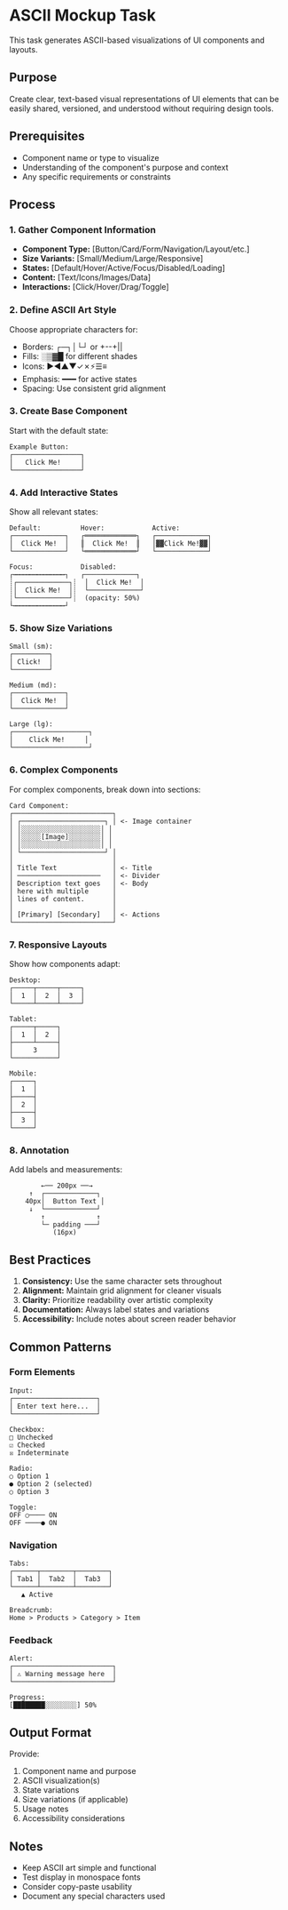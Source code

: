 # ASCII Mockup Task

This task generates ASCII-based visualizations of UI components and layouts.

## Purpose
Create clear, text-based visual representations of UI elements that can be easily shared, versioned, and understood without requiring design tools.

## Prerequisites
- Component name or type to visualize
- Understanding of the component's purpose and context
- Any specific requirements or constraints

## Process

### 1. Gather Component Information
- **Component Type:** [Button/Card/Form/Navigation/Layout/etc.]
- **Size Variants:** [Small/Medium/Large/Responsive]
- **States:** [Default/Hover/Active/Focus/Disabled/Loading]
- **Content:** [Text/Icons/Images/Data]
- **Interactions:** [Click/Hover/Drag/Toggle]

### 2. Define ASCII Art Style
Choose appropriate characters for:
- Borders: ┌─┐│└┘ or +--+||
- Fills: ░▒▓█ for different shades
- Icons: ▶◀▲▼✓✗⚡☰≡
- Emphasis: ━━━ for active states
- Spacing: Use consistent grid alignment

### 3. Create Base Component
Start with the default state:
```
Example Button:
┌─────────────────┐
│   Click Me!     │
└─────────────────┘
```

### 4. Add Interactive States
Show all relevant states:
```
Default:          Hover:            Active:
┌─────────────┐   ┌═════════════┐   ┌─────────────┐
│  Click Me!  │   ║  Click Me!  ║   │▓▓Click Me!▓▓│
└─────────────┘   └═════════════┘   └─────────────┘

Focus:            Disabled:
┌┅┅┅┅┅┅┅┅┅┅┅┅┅┐   ┌─────────────┐
┊┌─────────────┐┊  │  Click Me!  │
┊│  Click Me!  │┊  └─────────────┘
┊└─────────────┘┊  (opacity: 50%)
└┅┅┅┅┅┅┅┅┅┅┅┅┅┘
```

### 5. Show Size Variations
```
Small (sm):
┌─────────┐
│ Click!  │
└─────────┘

Medium (md):
┌─────────────┐
│  Click Me!  │
└─────────────┘

Large (lg):
┌───────────────────┐
│    Click Me!     │
└───────────────────┘
```

### 6. Complex Components
For complex components, break down into sections:
```
Card Component:
┌─────────────────────────┐
│ ┌─────────────────────┐ │ <- Image container
│ │░░░░░░░░░░░░░░░░░░░░│ │
│ │░░░░░[Image]░░░░░░░░│ │
│ │░░░░░░░░░░░░░░░░░░░░│ │
│ └─────────────────────┘ │
│                         │
│ Title Text              │ <- Title
│ ─────────────────────   │ <- Divider
│ Description text goes   │ <- Body
│ here with multiple      │
│ lines of content.       │
│                         │
│ [Primary] [Secondary]   │ <- Actions
└─────────────────────────┘
```

### 7. Responsive Layouts
Show how components adapt:
```
Desktop:
┌─────┬─────┬─────┐
│  1  │  2  │  3  │
└─────┴─────┴─────┘

Tablet:
┌─────┬─────┐
│  1  │  2  │
├─────┴─────┤
│     3     │
└───────────┘

Mobile:
┌─────┐
│  1  │
├─────┤
│  2  │
├─────┤
│  3  │
└─────┘
```

### 8. Annotation
Add labels and measurements:
```
        ←── 200px ──→
     ↑  ┌─────────────┐
    40px│  Button Text │
     ↓  └─────────────┘
        ↑             ↑
        └─ padding ───┘
           (16px)
```

## Best Practices

1. **Consistency:** Use the same character sets throughout
2. **Alignment:** Maintain grid alignment for cleaner visuals
3. **Clarity:** Prioritize readability over artistic complexity
4. **Documentation:** Always label states and variations
5. **Accessibility:** Include notes about screen reader behavior

## Common Patterns

### Form Elements
```
Input:
┌─────────────────────┐
│ Enter text here...  │
└─────────────────────┘

Checkbox:
□ Unchecked
☑ Checked
☒ Indeterminate

Radio:
○ Option 1
● Option 2 (selected)
○ Option 3

Toggle:
OFF ○──── ON
OFF ────● ON
```

### Navigation
```
Tabs:
┌──────┬────────┬────────┐
│ Tab1 │  Tab2  │  Tab3  │
└──────┴────────┴────────┘
   ▲ Active

Breadcrumb:
Home > Products > Category > Item
```

### Feedback
```
Alert:
┌─────────────────────────┐
│ ⚠ Warning message here  │
└─────────────────────────┘

Progress:
[████████░░░░░░░░] 50%
```

## Output Format

Provide:
1. Component name and purpose
2. ASCII visualization(s)
3. State variations
4. Size variations (if applicable)
5. Usage notes
6. Accessibility considerations

## Notes
- Keep ASCII art simple and functional
- Test display in monospace fonts
- Consider copy-paste usability
- Document any special characters used